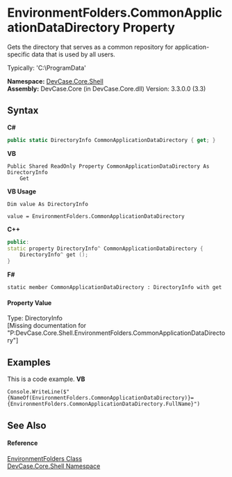 # EnvironmentFolders.CommonApplicationDataDirectory Property 
 

Gets the directory that serves as a common repository for application-specific data that is used by all users. 

 Typically: 'C:\ProgramData'

**Namespace:**&nbsp;<a href="N_DevCase_Core_Shell">DevCase.Core.Shell</a><br />**Assembly:**&nbsp;DevCase.Core (in DevCase.Core.dll) Version: 3.3.0.0 (3.3)

## Syntax

**C#**<br />
``` C#
public static DirectoryInfo CommonApplicationDataDirectory { get; }
```

**VB**<br />
``` VB
Public Shared ReadOnly Property CommonApplicationDataDirectory As DirectoryInfo
	Get
```

**VB Usage**<br />
``` VB Usage
Dim value As DirectoryInfo

value = EnvironmentFolders.CommonApplicationDataDirectory

```

**C++**<br />
``` C++
public:
static property DirectoryInfo^ CommonApplicationDataDirectory {
	DirectoryInfo^ get ();
}
```

**F#**<br />
``` F#
static member CommonApplicationDataDirectory : DirectoryInfo with get

```


#### Property Value
Type: DirectoryInfo<br />\[Missing <value> documentation for "P:DevCase.Core.Shell.EnvironmentFolders.CommonApplicationDataDirectory"\]

## Examples
This is a code example. 
**VB**<br />
``` VB
Console.WriteLine($"{NameOf(EnvironmentFolders.CommonApplicationDataDirectory)}={EnvironmentFolders.CommonApplicationDataDirectory.FullName}")
```


## See Also


#### Reference
<a href="T_DevCase_Core_Shell_EnvironmentFolders">EnvironmentFolders Class</a><br /><a href="N_DevCase_Core_Shell">DevCase.Core.Shell Namespace</a><br />